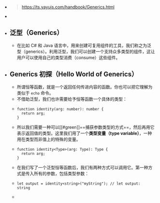 - > https://ts.yayujs.com/handbook/Generics.html
-
- ## 泛型（Generics）
	- 在比如 C# 和 Java 语言中，用来创建可复用组件的工具，我们称之为泛型（generics）。利用泛型，我们可以创建一个支持众多类型的组件，这让用户可以使用自己的类型消费（consume）这些组件。
- ## Generics 初探（Hello World of Generics）
	- 所谓恒等函数，就是一个返回任何传进内容的函数。你也可以把它理解为类似于 `echo` 命令。
	- 不借助泛型，我们也许需要给予恒等函数一个具体的类型：
	- ```
	  function identity(arg: number): number {
	    return arg;
	  }
	  ```
	- 所以我们需要一种可以[[#green]]==捕获参数类型的方式==，然后再用它表示返回值的类型。这里我们用了一个**类型变量（type variable）**，一种用在类型而非值上的特殊的变量。
	- ```
	  function identity<Type>(arg: Type): Type {
	    return arg;
	  }
	  ```
	- 在我们写了一个泛型恒等函数后，我们有两种方式可以调用它。第一种方式是传入所有的参数，包括类型参数：
	- ```
	  let output = identity<string>("myString"); // let output: string
	  ```
	-